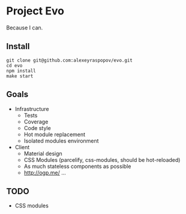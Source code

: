 # Project Evo

Because I can.

## Install

	git clone git@github.com:alexeyraspopov/evo.git
	cd evo
	npm install
	make start

## Goals

 * Infrastructure
   * Tests
   * Coverage
   * Code style
   * Hot module replacement
   * Isolated modules environment
 * Client
   * Material design
   * CSS Modules (parcelify, css-modules, should be hot-reloaded)
   * As much stateless components as possible
   * http://ogp.me/
 ...

## TODO

 * CSS modules
